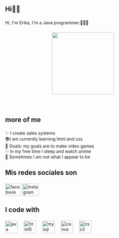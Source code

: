 <h2 align="left">Hi👋🏻</h2>

###

<p align="left">Hi, I'm Erika, I'm a Java programmer.👩🏻‍💻</p>

###

<div align="center">
  <img height="200" src="https://i.pinimg.com/474x/bb/c8/01/bbc801b2cfe9cadb062f80ada33fa03d.jpg"  />
</div>

###

<br clear="both">

<h2 align="left">more of me</h2>

###

<p align="left">✨ I create sales systems<br>📚I am currently learning html and css<br>🎯 Goals: my goals are to make video games<br>✨ In my free time I sleep and watch anime<br>🎲 Sometimes I am not what I appear to be</p>

###

<h2 align="left">Mis redes sociales son</h2>

###

<div align="left">
  <img src="https://raw.githubusercontent.com/maurodesouza/profile-readme-generator/master/src/assets/icons/social/facebook/default.svg" width="52" height="40" alt="facebook logo"  />
  <img src="https://raw.githubusercontent.com/maurodesouza/profile-readme-generator/master/src/assets/icons/social/instagram/default.svg" width="52" height="40" alt="instagram logo"  />
</div>

###

<h2 align="left">I code with</h2>

###

<div align="left">
  <img src="https://cdn.jsdelivr.net/gh/devicons/devicon/icons/java/java-original.svg" height="40" alt="java logo"  />
  <img width="12" />
  <img src="https://cdn.jsdelivr.net/gh/devicons/devicon/icons/html5/html5-original.svg" height="40" alt="html5 logo"  />
  <img width="12" />
  <img src="https://cdn.jsdelivr.net/gh/devicons/devicon/icons/mysql/mysql-original.svg" height="40" alt="mysql logo"  />
  <img width="12" />
  <img src="https://cdn.jsdelivr.net/gh/devicons/devicon/icons/canva/canva-original.svg" height="40" alt="canva logo"  />
  <img width="12" />
  <img src="https://cdn.jsdelivr.net/gh/devicons/devicon/icons/css3/css3-original.svg" height="40" alt="css3 logo"  />
</div>

###
